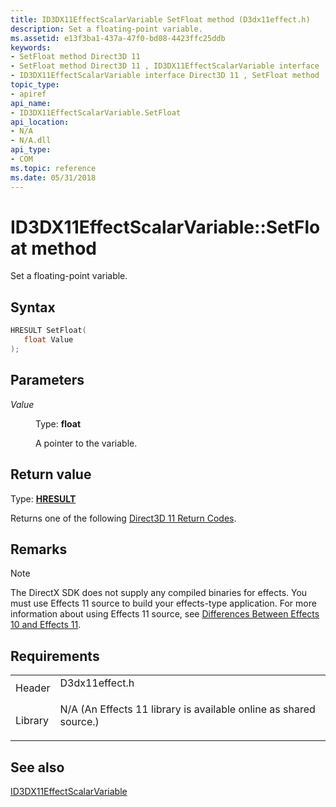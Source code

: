 ```yaml
---
title: ID3DX11EffectScalarVariable SetFloat method (D3dx11effect.h)
description: Set a floating-point variable.
ms.assetid: e13f3ba1-437a-47f0-bd08-4423ffc25ddb
keywords:
- SetFloat method Direct3D 11
- SetFloat method Direct3D 11 , ID3DX11EffectScalarVariable interface
- ID3DX11EffectScalarVariable interface Direct3D 11 , SetFloat method
topic_type:
- apiref
api_name:
- ID3DX11EffectScalarVariable.SetFloat
api_location:
- N/A
- N/A.dll
api_type:
- COM
ms.topic: reference
ms.date: 05/31/2018
---
```


# ID3DX11EffectScalarVariable::SetFloat method

Set a floating-point variable.

## Syntax


```C++
HRESULT SetFloat(
   float Value
);
```



## Parameters

<dl> <dt>

*Value* 
</dt> <dd>

Type: **float**

A pointer to the variable.

</dd> </dl>

## Return value

Type: **[**HRESULT**](https://msdn.microsoft.com/library/Bb401631(v=MSDN.10).aspx)**

Returns one of the following [Direct3D 11 Return Codes](d3d11-graphics-reference-returnvalues.md).

## Remarks

> [!Note]  
> The DirectX SDK does not supply any compiled binaries for effects. You must use Effects 11 source to build your effects-type application. For more information about using Effects 11 source, see [Differences Between Effects 10 and Effects 11](d3d11-graphics-programming-guide-effects-differences.md).

 

## Requirements



|                    |                                                                                                                                              |
|--------------------|----------------------------------------------------------------------------------------------------------------------------------------------|
| Header<br/>  | <dl> <dt>D3dx11effect.h</dt> </dl>                                                    |
| Library<br/> | <dl> <dt>N/A (An Effects 11 library is available online as shared source.)</dt> </dl> |



## See also

<dl> <dt>

[ID3DX11EffectScalarVariable](id3dx11effectscalarvariable.md)
</dt> </dl>

 

 





